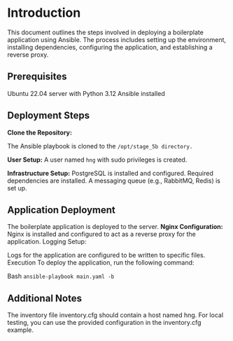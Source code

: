 # Introduction

This document outlines the steps involved in deploying a boilerplate application using Ansible. The process includes setting up the environment, installing dependencies, configuring the application, and establishing a reverse proxy.

## Prerequisites

Ubuntu 22.04 server with Python 3.12
Ansible installed

## Deployment Steps

**Clone the Repository:**

The Ansible playbook is cloned to the `/opt/stage_5b directory.`

**User Setup:**
A user named `hng` with sudo privileges is created.

**Infrastructure Setup:**
PostgreSQL is installed and configured.
Required dependencies are installed.
A messaging queue (e.g., RabbitMQ, Redis) is set up.

## Application Deployment

The boilerplate application is deployed to the server.
**Nginx Configuration:**
Nginx is installed and configured to act as a reverse proxy for the application.
Logging Setup:

Logs for the application are configured to be written to specific files.
Execution
To deploy the application, run the following command:

Bash
```ansible-playbook main.yaml -b```


## Additional Notes

The inventory file inventory.cfg should contain a host named hng.
For local testing, you can use the provided configuration in the inventory.cfg example.